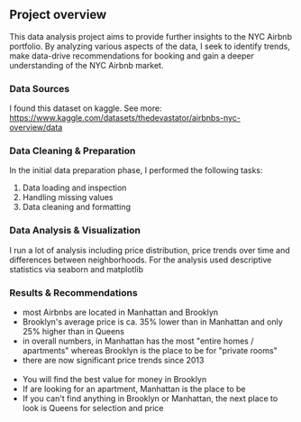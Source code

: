 ## Project overview
This data analysis project aims to provide further insights to the NYC Airbnb portfolio. By analyzing various aspects of the data, I seek to identify trends, make data-drive recommendations for booking and gain a deeper understanding of the NYC Airbnb market.

### Data Sources
I found this dataset on kaggle. See more: https://www.kaggle.com/datasets/thedevastator/airbnbs-nyc-overview/data

### Data Cleaning & Preparation
In the initial data preparation phase, I performed the following tasks:
1. Data loading and inspection
2. Handling missing values
3. Data cleaning and formatting

### Data Analysis & Visualization
I run a lot of analysis including price distribution, price trends over time and differences between neighborhoods. For the analysis used descriptive statistics via seaborn and matplotlib

### Results & Recommendations
- most Airbnbs are located in Manhattan and Brooklyn
- Brooklyn's average price is ca. 35% lower than in Manhattan and only 25% higher than in Queens
- in overall numbers, in Manhattan has the most "entire homes / apartments" whereas Brooklyn is the place to be for "private rooms"
- there are now significant price trends since 2013
</br></br>
- You will find the best value for money in Brooklyn
- If are looking for an apartment, Manhattan is the place to be 
- If you can't find anything in Brooklyn or Manhattan, the next place to look is Queens for selection and price

